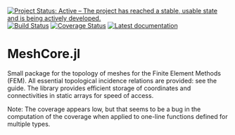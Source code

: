 [![Project Status: Active – The project has reached a stable, usable state and is being actively developed.](http://www.repostatus.org/badges/latest/active.svg)](http://www.repostatus.org/#active)
[![Build Status](https://img.shields.io/travis/PetrKryslUCSD/MeshCore.jl/master.svg?label=Linux+MacOSX+Windows)](https://travis-ci.org/PetrKryslUCSD/MeshCore.jl)
[![Coverage Status](https://coveralls.io/repos/github/PetrKryslUCSD/MeshCore.jl/badge.svg?branch=master)](https://coveralls.io/github/PetrKryslUCSD/MeshCore.jl?branch=master)
[![Latest documentation](https://img.shields.io/badge/docs-latest-blue.svg)](https://petrkryslucsd.github.io/MeshCore.jl/dev)

# MeshCore.jl

Small package for the topology of meshes for the Finite Element Methods (FEM). All essential topological incidence relations are provided: see the guide. The library provides efficient storage of  coordinates and connectivities in static arrays for speed of access.

Note: The coverage appears low, but that seems to be a bug in the computation of the coverage
when applied to one-line functions defined for multiple types.
